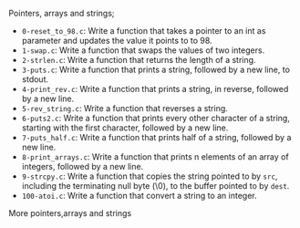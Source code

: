 Pointers, arrays and strings;

- `0-reset_to_98.c`: Write a function that takes a pointer to an int as parameter and updates the value it points to to 98.
- `1-swap.c`: Write a function that swaps the values of two integers.
- `2-strlen.c`: Write a function that returns the length of a string.
- `3-puts.c`: Write a function that prints a string, followed by a new line, to stdout.
- `4-print_rev.c`: Write a function that prints a string, in reverse, followed by a new line.
- `5-rev_string.c`: Write a function that reverses a string.
- `6-puts2.c`: Write a function that prints every other character of a string, starting with the first character, followed by a new line.
- `7-puts_half.c`: Write a function that prints half of a string, followed by a new line.
- `8-print_arrays.c`: Write a function that prints n elements of an array of integers, followed by a new line.
- `9-strcpy.c`: Write a function that copies the string pointed to by `src`, including the terminating null byte (\0), to the buffer pointed to by `dest`.
- `100-atoi.c`: Write a function that convert a string to an integer.

More pointers,arrays and strings


